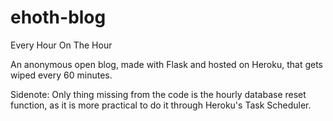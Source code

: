 # ehoth-blog
Every Hour On The Hour

An anonymous open blog, made with Flask and hosted on Heroku, that gets wiped every 60 minutes.



Sidenote:
Only thing missing from the code is the hourly database reset function, as it is more practical to do it through Heroku's Task Scheduler.
